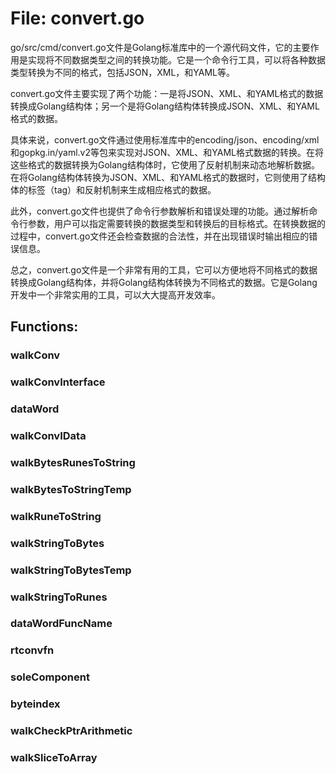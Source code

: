 # File: convert.go

go/src/cmd/convert.go文件是Golang标准库中的一个源代码文件，它的主要作用是实现将不同数据类型之间的转换功能。它是一个命令行工具，可以将各种数据类型转换为不同的格式，包括JSON，XML，和YAML等。

convert.go文件主要实现了两个功能：一是将JSON、XML、和YAML格式的数据转换成Golang结构体；另一个是将Golang结构体转换成JSON、XML、和YAML格式的数据。

具体来说，convert.go文件通过使用标准库中的encoding/json、encoding/xml和gopkg.in/yaml.v2等包来实现对JSON、XML、和YAML格式数据的转换。在将这些格式的数据转换为Golang结构体时，它使用了反射机制来动态地解析数据。在将Golang结构体转换为JSON、XML、和YAML格式的数据时，它则使用了结构体的标签（tag）和反射机制来生成相应格式的数据。

此外，convert.go文件也提供了命令行参数解析和错误处理的功能。通过解析命令行参数，用户可以指定需要转换的数据类型和转换后的目标格式。在转换数据的过程中，convert.go文件还会检查数据的合法性，并在出现错误时输出相应的错误信息。

总之，convert.go文件是一个非常有用的工具，它可以方便地将不同格式的数据转换成Golang结构体，并将Golang结构体转换为不同格式的数据。它是Golang开发中一个非常实用的工具，可以大大提高开发效率。

## Functions:

### walkConv





### walkConvInterface





### dataWord





### walkConvIData





### walkBytesRunesToString





### walkBytesToStringTemp





### walkRuneToString





### walkStringToBytes





### walkStringToBytesTemp





### walkStringToRunes





### dataWordFuncName





### rtconvfn





### soleComponent





### byteindex





### walkCheckPtrArithmetic





### walkSliceToArray





